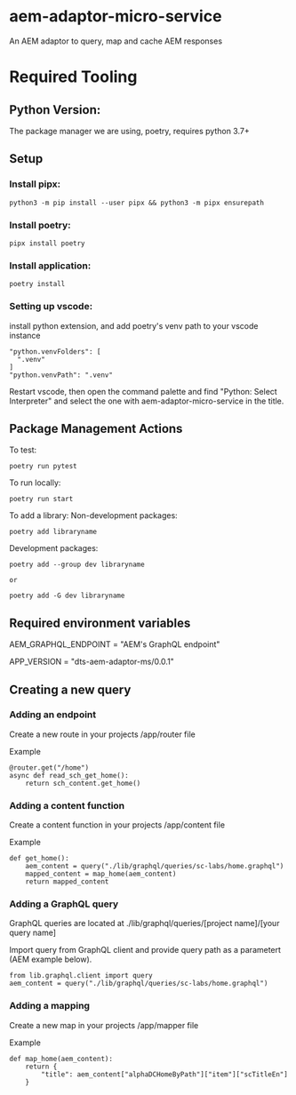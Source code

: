 # aem-adaptor-micro-service
An AEM adaptor to query, map and cache AEM responses

# Required Tooling

## Python Version:
The package manager we are using, poetry, requires python 3.7+

## Setup

### Install pipx:
```
python3 -m pip install --user pipx && python3 -m pipx ensurepath
```

### Install poetry:
```
pipx install poetry 
```

### Install application:
```
poetry install
```

### Setting up vscode:
install python extension, and add poetry's venv path to your vscode instance 
```
"python.venvFolders": [
  ".venv"
]
"python.venvPath": ".venv"
```

Restart vscode, then open the command palette and find "Python: Select Interpreter" and select the one with aem-adaptor-micro-service in the title.

## Package Management Actions

To test:
```
poetry run pytest
```

To run locally:
```
poetry run start
```

To add a library:
Non-development packages:
```
poetry add libraryname
```

Development packages:
```
poetry add --group dev libraryname

or

poetry add -G dev libraryname
```

## Required environment variables
AEM_GRAPHQL_ENDPOINT = "AEM's GraphQL endpoint"

APP_VERSION = "dts-aem-adaptor-ms/0.0.1"

## Creating a new query

### Adding an endpoint
Create a new route in your projects /app/router file

Example
```
@router.get("/home")
async def read_sch_get_home():
    return sch_content.get_home()
```

### Adding a content function
Create a content function in your projects /app/content file

Example
```
def get_home():
    aem_content = query("./lib/graphql/queries/sc-labs/home.graphql")
    mapped_content = map_home(aem_content)
    return mapped_content
```

### Adding a GraphQL query
GraphQL queries are located at ./lib/graphql/queries/[project name]/[your query name]

Import query from GraphQL client and provide query path as a parametert (AEM example below).
```
from lib.graphql.client import query
aem_content = query("./lib/graphql/queries/sc-labs/home.graphql")
```

### Adding a mapping
Create a new map in your projects /app/mapper file

Example
```
def map_home(aem_content):
    return {
        "title": aem_content["alphaDCHomeByPath"]["item"]["scTitleEn"]
    }
```